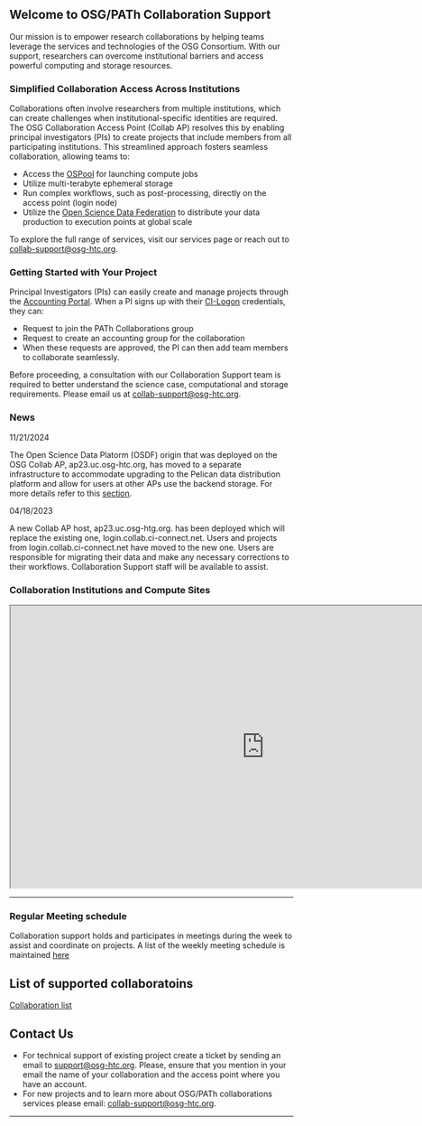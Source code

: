 ## Welcome to OSG/PATh Collaboration Support

Our mission is to empower research collaborations by helping teams leverage the services and technologies of the OSG Consortium. With our support, researchers can overcome institutional barriers and access powerful computing and storage resources.

### Simplified Collaboration Access Across Institutions 

Collaborations often involve researchers from multiple institutions, which can create challenges when institutional-specific identities are required. The OSG Collaboration Access Point (Collab AP) resolves this by enabling principal investigators (PIs) to create projects that include members from all participating institutions. This streamlined approach fosters seamless collaboration, allowing teams to:

  * Access the [OSPool](https://osg-htc.org/services/open_science_pool.html) for launching compute jobs
  * Utilize multi-terabyte ephemeral storage
  * Run complex workflows, such as post-processing, directly on the access point (login node)
  * Utilize the [Open Science Data Federation](https://osg-htc.org/services/osdf.html) to distribute your data production to execution points at global scale

To explore the full range of services, visit our services page or reach out to <collab-support@osg-htc.org>.

### Getting Started with Your Project
Principal Investigators (PIs) can easily create and manage projects through the [Accounting Portal](https://ci-connect.net). When a PI signs up with their [CI-Logon](https://www.cilogon.org/) credentials, they can:

 * Request to join the PATh Collaborations group
 * Request to create an accounting group for the collaboration
 * When these requests are approved, the PI can then add team members to collaborate seamlessly.

Before proceeding, a consultation with our Collaboration Support team is required to better understand the science case, computational and storage requirements. Please email us at <collab-support@osg-htc.org>.

### News

11/21/2024

The Open Science Data Platorm (OSDF) origin that was deployed on the OSG Collab AP, ap23.uc.osg-htc.org, has moved to a separate infrastructure to accommodate upgrading to the Pelican data distribution platform and allow for users at other APs use the backend storage. For more details refer to this [section](misc/pelican.md).

04/18/2023 

A new Collab AP host, ap23.uc.osg-htg.org. has been deployed which will replace the existing one, login.collab.ci-connect.net. Users and projects from login.collab.ci-connect.net have moved to the new one. Users are responsible for migrating their data and make any necessary corrections to their workflows. Collaboration Support staff will be available to assist. 

### Collaboration Institutions and Compute Sites

<iframe src="https://osg-htc.org/organization/iframe.html" height="500" width="900" allow="fullscreen"></iframe>

***

### Regular Meeting schedule

Collaboration support holds and participates in meetings during the week to assist and coordinate on projects. A list of the weekly meeting schedule is maintained [here](misc/meeting-schedule.md)

## List of supported collaboratoins

[Collaboration list](projects/project-list.md)

## Contact Us

 * For technical support of existing project create a ticket by sending an email to [support@osg-htc.org](mailto:support@osg-htc.org). Please, ensure that you mention in your email the name of your collaboration and the access point where you have an account.
 * For new projects and to learn more about OSG/PATh collaborations services please email: <collab-support@osg-htc.org>. 
***



